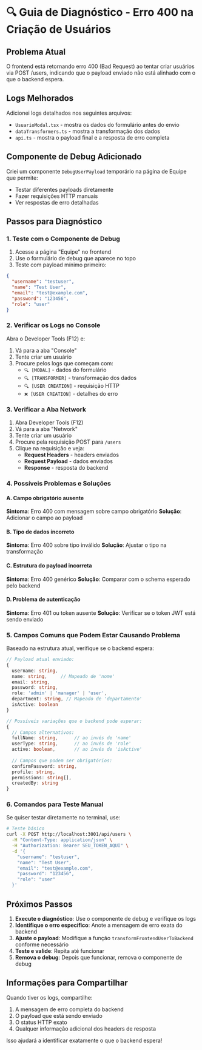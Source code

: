 # 🔍 Guia de Diagnóstico - Erro 400 na Criação de Usuários

## Problema Atual
O frontend está retornando erro 400 (Bad Request) ao tentar criar usuários via POST /users, indicando que o payload enviado não está alinhado com o que o backend espera.

## Logs Melhorados
Adicionei logs detalhados nos seguintes arquivos:
- `UsuarioModal.tsx` - mostra os dados do formulário antes do envio
- `dataTransformers.ts` - mostra a transformação dos dados
- `api.ts` - mostra o payload final e a resposta de erro completa

## Componente de Debug Adicionado
Criei um componente `DebugUserPayload` temporário na página de Equipe que permite:
- Testar diferentes payloads diretamente
- Fazer requisições HTTP manuais
- Ver respostas de erro detalhadas

## Passos para Diagnóstico

### 1. Teste com o Componente de Debug
1. Acesse a página "Equipe" no frontend
2. Use o formulário de debug que aparece no topo
3. Teste com payload mínimo primeiro:
```json
{
  "username": "testuser",
  "name": "Test User",
  "email": "test@example.com",
  "password": "123456",
  "role": "user"
}
```

### 2. Verificar os Logs no Console
Abra o Developer Tools (F12) e:
1. Vá para a aba "Console"
2. Tente criar um usuário
3. Procure pelos logs que começam com:
   - `🔍 [MODAL]` - dados do formulário
   - `🔍 [TRANSFORMER]` - transformação dos dados
   - `🔍 [USER CREATION]` - requisição HTTP
   - `❌ [USER CREATION]` - detalhes do erro

### 3. Verificar a Aba Network
1. Abra Developer Tools (F12)
2. Vá para a aba "Network"
3. Tente criar um usuário
4. Procure pela requisição POST para `/users`
5. Clique na requisição e veja:
   - **Request Headers** - headers enviados
   - **Request Payload** - dados enviados
   - **Response** - resposta do backend

### 4. Possíveis Problemas e Soluções

#### A. Campo obrigatório ausente
**Sintoma**: Erro 400 com mensagem sobre campo obrigatório
**Solução**: Adicionar o campo ao payload

#### B. Tipo de dados incorreto
**Sintoma**: Erro 400 sobre tipo inválido
**Solução**: Ajustar o tipo na transformação

#### C. Estrutura do payload incorreta
**Sintoma**: Erro 400 genérico
**Solução**: Comparar com o schema esperado pelo backend

#### D. Problema de autenticação
**Sintoma**: Erro 401 ou token ausente
**Solução**: Verificar se o token JWT está sendo enviado

### 5. Campos Comuns que Podem Estar Causando Problema

Baseado na estrutura atual, verifique se o backend espera:

```typescript
// Payload atual enviado:
{
  username: string,
  name: string,     // Mapeado de 'nome'
  email: string,
  password: string,
  role: 'admin' | 'manager' | 'user',
  department: string, // Mapeado de 'departamento'
  isActive: boolean
}

// Possíveis variações que o backend pode esperar:
{
  // Campos alternativos:
  fullName: string,      // ao invés de 'name'
  userType: string,      // ao invés de 'role'
  active: boolean,       // ao invés de 'isActive'
  
  // Campos que podem ser obrigatórios:
  confirmPassword: string,
  profile: string,
  permissions: string[],
  createdBy: string
}
```

### 6. Comandos para Teste Manual

Se quiser testar diretamente no terminal, use:

```bash
# Teste básico
curl -X POST http://localhost:3001/api/users \
  -H "Content-Type: application/json" \
  -H "Authorization: Bearer SEU_TOKEN_AQUI" \
  -d '{
    "username": "testuser",
    "name": "Test User", 
    "email": "test@example.com",
    "password": "123456",
    "role": "user"
  }'
```

## Próximos Passos

1. **Execute o diagnóstico**: Use o componente de debug e verifique os logs
2. **Identifique o erro específico**: Anote a mensagem de erro exata do backend
3. **Ajuste o payload**: Modifique a função `transformFrontendUserToBackend` conforme necessário
4. **Teste e valide**: Repita até funcionar
5. **Remova o debug**: Depois que funcionar, remova o componente de debug

## Informações para Compartilhar

Quando tiver os logs, compartilhe:
1. A mensagem de erro completa do backend
2. O payload que está sendo enviado
3. O status HTTP exato
4. Qualquer informação adicional dos headers de resposta

Isso ajudará a identificar exatamente o que o backend espera!
